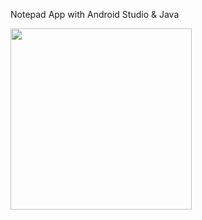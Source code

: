 Notepad App with Android Studio & Java

<img src="https://user-images.githubusercontent.com/100375093/155852929-ddafd9b5-546a-4b21-8506-bc60735e2182.gif" width="290"/>

